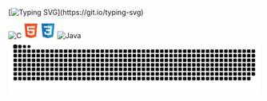 [![Typing SVG](https://readme-typing-svg.herokuapp.com/?color=570357&size=30&center=true&vCenter=true&width=1000&lines=Hello!;+My+name+is+Débora+Melo;I'm+from+Santana+de+Parnaíba-SP;I+study+Systems+Analysis+Development+at+FATEC;Be+Welcome!)](https://git.io/typing-svg)

<div style="display: inline_block">
  <img src="https://cdn.jsdelivr.net/gh/devicons/devicon/icons/c/c-original.svg" alt="C" width="30" height="30"/>
  <img src="https://raw.githubusercontent.com/devicons/devicon/master/icons/html5/html5-original.svg" alt="HTML" width="30" height="30"/>
  <img src="https://raw.githubusercontent.com/devicons/devicon/master/icons/css3/css3-original.svg" alt="CSS" width="30" height="30"/>
  <img src="https://cdn.jsdelivr.net/gh/devicons/devicon/icons/java/java-original.svg" alt="Java" width="30" height="30"/>
</div>

<picture>
  <source media="(prefers-color-scheme: dark)" srcset="https://github.com/melodebora/melodebora/blob/output/github-snake-dark.svg" />
  <source media="(prefers-color-scheme: light)" srcset="https://github.com/melodebora/melodebora/blob/output/github-snake.svg" />
  <img alt="github-snake" src="https://github.com/ellen2121/ellen2121/blob/output/github-contribution-grid-snake.svg" />
</picture>


